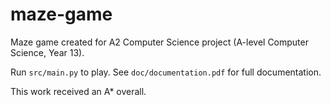 # maze-game

Maze game created for A2 Computer Science project (A-level Computer Science, Year 13).

Run `src/main.py` to play. See `doc/documentation.pdf` for full documentation.

This work received an A* overall.
